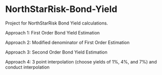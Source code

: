 # NorthStarRisk-Bond-Yield
Project for NorthStarRisk Bond Yield calculations.

Approach 1: First Order Bond Yield Estimation

Approach 2: Modified denominator of First Order Estimation

Approach 3: Second Order Bond Yield Estimation

Approach 4: 3 point interpolation (choose yields of 1%, 4%, and 7%) and conduct interpolation
